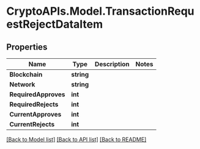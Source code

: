 # CryptoAPIs.Model.TransactionRequestRejectDataItem

## Properties

Name | Type | Description | Notes
------------ | ------------- | ------------- | -------------
**Blockchain** | **string** |  | 
**Network** | **string** |  | 
**RequiredApproves** | **int** |  | 
**RequiredRejects** | **int** |  | 
**CurrentApproves** | **int** |  | 
**CurrentRejects** | **int** |  | 

[[Back to Model list]](../README.md#documentation-for-models) [[Back to API list]](../README.md#documentation-for-api-endpoints) [[Back to README]](../README.md)

